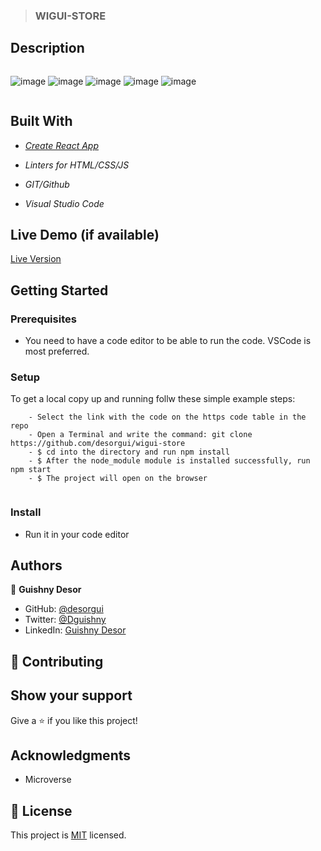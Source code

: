 
> ### WIGUI-STORE

## Description

<div style="display:flex;">

![image](https://user-images.githubusercontent.com/60197357/222452000-e9b49c09-d1c6-4989-b4d6-c7ccec52e96e.png)
![image](https://user-images.githubusercontent.com/60197357/222452090-297e7251-470e-4c38-a55b-f153d7d69402.png)
![image](https://user-images.githubusercontent.com/60197357/222452429-a62768bf-cf86-48f9-a6c6-7f454c1aa08f.png)
![image](https://user-images.githubusercontent.com/60197357/222452193-16d0e46a-59d6-484e-a374-716699723e58.png)
![image](https://user-images.githubusercontent.com/60197357/222452306-2eff656b-de73-4771-acb6-92d9abb81f5e.png)

</div>

## Built With

- *[Create React App](https://github.com/facebook/create-react-app)*

- *Linters for HTML/CSS/JS*

- *GIT/Github*

- *Visual Studio Code*

## Live Demo (if available)

 [Live Version](https://wiguistore.netlify.app/)

## Getting Started

### Prerequisites

- You need to have a code editor to be able to run the code. VSCode is most preferred.

### Setup
To get a local copy up and running follw these simple example steps:

```
    - Select the link with the code on the https code table in the repo
    - Open a Terminal and write the command: git clone https://github.com/desorgui/wigui-store
    - $ cd into the directory and run npm install
    - $ After the node_module module is installed successfully, run npm start
    - $ The project will open on the browser
    
```

### Install

- Run it in your code editor

## Authors

👤 **Guishny Desor**

- GitHub:  [@desorgui](https://github.com/desorgui)
- Twitter: [@Dguishny](https://twitter.com/DGuishny)
- LinkedIn:  [Guishny Desor](https://www.linkedin.com/in/desorguishny)

## 🤝 Contributing

## Show your support

Give a ⭐️ if you like this project!

## Acknowledgments

- Microverse

## 📝 License

This project is [MIT](./MIT.md) licensed.
